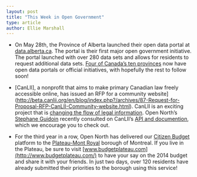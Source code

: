 ```yaml
---
layout: post
title: "This Week in Open Government"
type: article
author: Ellie Marshall
---
```

- On May 28th, the Province of Alberta launched their open data portal at [data.alberta.ca](http://data.alberta.ca/). The portal is their first major open government initiative. The portal launched with over 280 data sets and allows for residents to request additional data sets. [Four of Canada’s ten provinces](http://datalibre.ca/links-resources/) now have open data portals or official initiatives, with hopefully the rest to follow soon! 

- [CanLII], a nonprofit that aims to make primary Canadian law freely accessible online, has issued an RFP for a community website](http://beta.canlii.org/en/blog/index.php?/archives/87-Request-for-Proposal-RFP-CanLII-Community-website.html). CanLII is an exciting project that is [changing the flow of legal information](http://www.slaw.ca/2013/04/03/how-canlii-can-respond-as-the-incremental-cost-of-primary-law-in-canada-moves-toward-zero/). Open North’s [Stephane Guidoin](http://www.opennorth.ca/team/) recently consulted on CanLII’s [API and documention](http://developer.canlii.org/docs), which we encourage you to check out.

- For the third year in a row, Open North has delivered our [Citizen Budget](http://citizenbudget.com/) platform to the [Plateau-Mont Royal](http://ville.montreal.qc.ca/portal/page?_pageid=7297,84229642&_dad=portal&_schema=PORTAL) borough of Montreal. If you live in the Plateau, be sure to visit [www.budgetplateau.com](http://www.budgetplateau.com/) to have your say on the 2014 budget and share it with your friends. In just two days, over 120 residents have already submitted their priorities to the borough using this service!